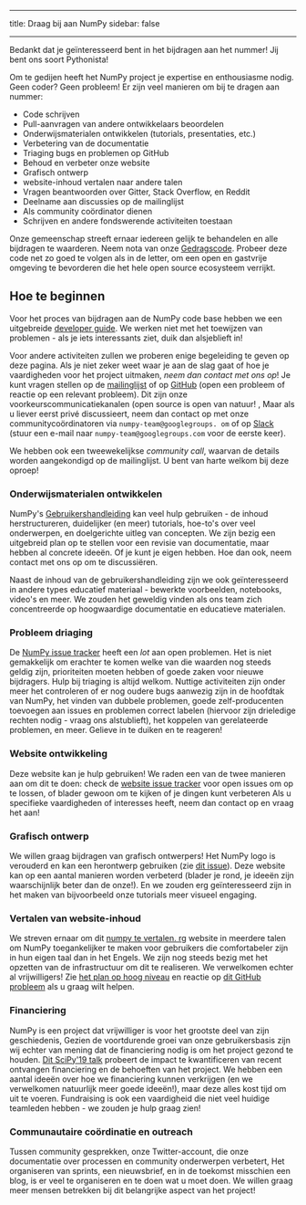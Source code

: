 - - -
title: Draag bij aan NumPy sidebar: false
- - -

Bedankt dat je geïnteresseerd bent in het bijdragen aan het nummer! Jij bent ons soort Pythonista!

Om te gedijen heeft het NumPy project je expertise en enthousiasme nodig. Geen coder? Geen probleem! Er zijn veel manieren om bij te dragen aan nummer:

- Code schrijven
- Pull-aanvragen van andere ontwikkelaars beoordelen
- Onderwijsmaterialen ontwikkelen (tutorials, presentaties, etc.)
- Verbetering van de documentatie
- Triaging bugs en problemen op GitHub
- Behoud en verbeter onze website
- Grafisch ontwerp
- website-inhoud vertalen naar andere talen
- Vragen beantwoorden over Gitter, Stack Overflow, en Reddit
- Deelname aan discussies op de mailinglijst
- Als community coördinator dienen
- Schrijven en andere fondswerende activiteiten toestaan

Onze gemeenschap streeft ernaar iedereen gelijk te behandelen en alle bijdragen te waarderen. Neem nota van onze [Gedragscode](/code-of-conduct). Probeer deze code net zo goed te volgen als in de letter, om een open en gastvrije omgeving te bevorderen die het hele open source ecosysteem verrijkt.

## Hoe te beginnen

Voor het proces van bijdragen aan de NumPy code base hebben we een uitgebreide [developer guide](https://numpy.org/devdocs/dev/index.html). We werken niet met het toewijzen van problemen - als je iets interessants ziet, duik dan alsjeblieft in!

Voor andere activiteiten zullen we proberen enige begeleiding te geven op deze pagina. Als je niet zeker weet waar je aan de slag gaat of hoe je vaardigheden voor het project uitmaken, _neem dan contact met ons op_! Je kunt vragen stellen op de [mailinglijst](https://mail.python.org/mailman/listinfo/numpy-discussion) of op [GitHub](http://github.com/numpy/numpy) (open een probleem of reactie op een relevant probleem). Dit zijn onze voorkeurscommunicatiekanalen (open source is open van natuur! , Maar als u liever eerst privé discussieert, neem dan contact op met onze communitycoördinatoren via `numpy-team@googlegroups. om` of op [Slack](https://numpy-team.slack.com) (stuur een e-mail naar `numpy-team@googlegroups.com` voor de eerste keer).

We hebben ook een tweewekelijkse _community call_, waarvan de details worden aangekondigd op de mailinglijst. U bent van harte welkom bij deze oproep!


### Onderwijsmaterialen ontwikkelen

NumPy's [Gebruikershandleiding](https://numpy.org/devdocs/user) kan veel hulp gebruiken - de inhoud herstructureren, duidelijker (en meer) tutorials, hoe-to's over veel onderwerpen, en doelgerichte uitleg van concepten. We zijn bezig een uitgebreid plan op te stellen voor een revisie van documentatie, maar hebben al concrete ideeën. Of je kunt je eigen hebben. Hoe dan ook, neem contact met ons op om te discussiëren.

Naast de inhoud van de gebruikershandleiding zijn we ook geïnteresseerd in andere types educatief materiaal - bewerkte voorbeelden, notebooks, video's en meer. We zouden het geweldig vinden als ons team zich concentreerde op hoogwaardige documentatie en educatieve materialen.


### Probleem driaging

De [NumPy issue tracker](https://github.com/numpy/numpy/issues) heeft een _lot_ aan open problemen. Het is niet gemakkelijk om erachter te komen welke van die waarden nog steeds geldig zijn, prioriteiten moeten hebben of goede zaken voor nieuwe bijdragers. Hulp bij triaging is altijd welkom. Nuttige activiteiten zijn onder meer het controleren of er nog oudere bugs aanwezig zijn in de hoofdtak van NumPy, het vinden van dubbele problemen, goede zelf-producenten toevoegen aan issues en problemen correct labelen (hiervoor zijn drieledige rechten nodig - vraag ons alstublieft), het koppelen van gerelateerde problemen, en meer. Gelieve in te duiken en te reageren!


### Website ontwikkeling

Deze website kan je hulp gebruiken! We raden een van de twee manieren aan om dit te doen: check de [website issue tracker](https://github.com/numpy/numpy.org) voor open issues om op te lossen, of blader gewoon om te kijken of je dingen kunt verbeteren Als u specifieke vaardigheden of interesses heeft, neem dan contact op en vraag het aan!


### Grafisch ontwerp

We willen graag bijdragen van grafisch ontwerpers! Het NumPy logo is verouderd en kan een herontwerp gebruiken (zie [dit issue](https://github.com/numpy/numpy.org/issues/37)). Deze website kan op een aantal manieren worden verbeterd (blader je rond, je ideeën zijn waarschijnlijk beter dan de onze!). En we zouden erg geïnteresseerd zijn in het maken van bijvoorbeeld onze tutorials meer visueel engaging.


### Vertalen van website-inhoud

We streven ernaar om dit [numpy te vertalen. rg](https://numpy.org) website in meerdere talen om NumPy toegankelijker te maken voor gebruikers die comfortabeler zijn in hun eigen taal dan in het Engels. We zijn nog steeds bezig met het opzetten van de infrastructuur om dit te realiseren. We verwelkomen echter al vrijwilligers! Zie [het plan op hoog niveau](https://numpy.org/neps/nep-0028-website-redesign.html#translation-multilingual-i18n) en reactie op [dit GitHub probleem](https://github.com/numpy/numpy.org/issues/55) als u graag wilt helpen.


### Financiering

NumPy is een project dat vrijwilliger is voor het grootste deel van zijn geschiedenis, Gezien de voortdurende groei van onze gebruikersbasis zijn wij echter van mening dat de financiering nodig is om het project gezond te houden. [Dit SciPy'19 talk](https://www.youtube.com/watch?v=dBTJD_FDVjU) probeert de impact te kwantificeren van recent ontvangen financiering en de behoeften van het project. We hebben een aantal ideeën over hoe we financiering kunnen verkrijgen (en we verwelkomen natuurlijk meer goede ideeën!), maar deze alles kost tijd om uit te voeren. Fundraising is ook een vaardigheid die niet veel huidige teamleden hebben - we zouden je hulp graag zien!


### Communautaire coördinatie en outreach

Tussen community gesprekken, onze Twitter-account, die onze documentatie over processen en community onderwerpen verbetert, Het organiseren van sprints, een nieuwsbrief, en in de toekomst misschien een blog, is er veel te organiseren en te doen wat u moet doen. We willen graag meer mensen betrekken bij dit belangrijke aspect van het project!

